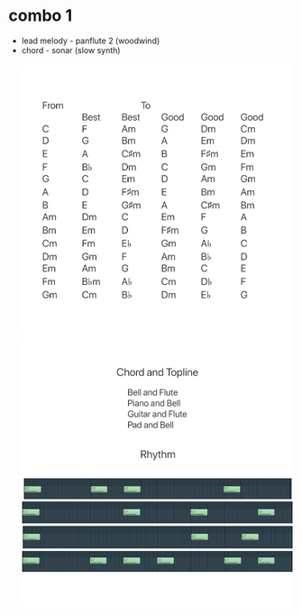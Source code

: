 # combo 1
- lead melody - panflute 2 (woodwind)
- chord - sonar (slow synth)
<br><br>
![image info](images/chart.jpg)
![image info](images/rhythm.jpg)
